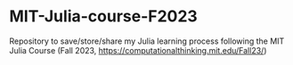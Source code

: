 # MIT-Julia-course-F2023
Repository to save/store/share my Julia learning process following the MIT Julia Course (Fall 2023, https://computationalthinking.mit.edu/Fall23/)


